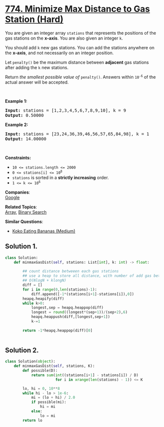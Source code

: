 # [774. Minimize Max Distance to Gas Station (Hard)](https://leetcode.com/problems/minimize-max-distance-to-gas-station/)

<p>You are given an integer array <code>stations</code> that represents the positions of the gas stations on the <strong>x-axis</strong>. You are also given an integer <code>k</code>.</p>

<p>You should add <code>k</code> new gas stations. You can add the stations anywhere on the <strong>x-axis</strong>, and not necessarily on an integer position.</p>

<p>Let <code>penalty()</code> be the maximum distance between <strong>adjacent</strong> gas stations after adding the <code>k</code> new stations.</p>

<p>Return <em>the smallest possible value of</em> <code>penalty()</code>. Answers within <code>10<sup>-6</sup></code> of the actual answer will be accepted.</p>

<p>&nbsp;</p>
<p><strong>Example 1:</strong></p>
<pre><strong>Input:</strong> stations = [1,2,3,4,5,6,7,8,9,10], k = 9
<strong>Output:</strong> 0.50000
</pre><p><strong>Example 2:</strong></p>
<pre><strong>Input:</strong> stations = [23,24,36,39,46,56,57,65,84,98], k = 1
<strong>Output:</strong> 14.00000
</pre>
<p>&nbsp;</p>
<p><strong>Constraints:</strong></p>

<ul>
	<li><code>10 &lt;= stations.length &lt;= 2000</code></li>
	<li><code>0 &lt;= stations[i] &lt;= 10<sup>8</sup></code></li>
	<li><code>stations</code> is sorted in a <strong>strictly increasing</strong> order.</li>
	<li><code>1 &lt;= k &lt;= 10<sup>6</sup></code></li>
</ul>


**Companies**:  
[Google](https://leetcode.com/company/google)

**Related Topics**:  
[Array](https://leetcode.com/tag/array/), [Binary Search](https://leetcode.com/tag/binary-search/)

**Similar Questions**:
* [Koko Eating Bananas (Medium)](https://leetcode.com/problems/koko-eating-bananas/)

## Solution 1.

```py
class Solution:
    def minmaxGasDist(self, stations: List[int], k: int) -> float:
        
        ## count distance betweeen each gas stations
        ## use a heap to store all distance, with number of add gas between these distance
        ## O(NlogN + klongN)
        diff = []
        for i in range(0,len(stations)-1):
            diff.append([-1*(stations[i+1]-stations[i]),0])
        heapq.heapify(diff)
        while k>0:
            longest,sep = heapq.heappop(diff)
            longest = round((longest*(sep+1))/(sep+2),6)
            heapq.heappush(diff,[longest,sep+1])
            k-=1
        
        return -1*heapq.heappop(diff)[0]
    
```

## Solution 2.

```py
class Solution(object):
    def minmaxGasDist(self, stations, K):
        def possible(D):
            return sum(int((stations[i+1] - stations[i]) / D)
                       for i in xrange(len(stations) - 1)) <= K

        lo, hi = 0, 10**8
        while hi - lo > 1e-6:
            mi = (lo + hi) / 2.0
            if possible(mi):
                hi = mi
            else:
                lo = mi
        return lo

```